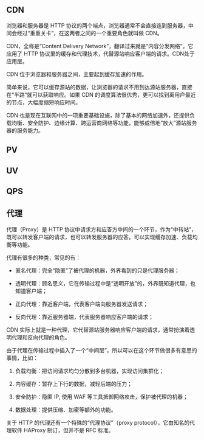 ## CDN

浏览器和服务器是 HTTP 协议的两个端点，浏览器通常不会直接连到服务器，中间会经过“重重关卡”，在这两者之间的一个重要角色就叫做 CDN。

CDN，全称是“Content Delivery Network”，翻译过来就是“内容分发网络”。它应用了 HTTP 协议里的缓存和代理技术，代替源站响应客户端的请求。CDN处于应用层。

CDN 位于浏览器和服务器之间，主要起到缓存加速的作用。

简单来说，它可以缓存源站的数据，让浏览器的请求不用到达源站服务器，直接在“半路”就可以获取响应。如果 CDN 的调度算法很优秀，更可以找到离用户最近的节点，大幅度缩短响应时间。

CDN 也是现在互联网中的一项重要基础设施，除了基本的网络加速外，还提供负载均衡、安全防护、边缘计算、跨运营商网络等功能，能够成倍地“放大”源站服务器的服务能力。

## PV

## UV

## QPS

## 代理

代理（Proxy）是 HTTP 协议中请求方和应答方中间的一个环节，作为“中转站”，既可以转发客户端的请求，也可以转发服务器的应答。可以实现缓存加速、负载均衡等功能。

代理有很多的种类，常见的有：

- 匿名代理：完全“隐匿”了被代理的机器，外界看到的只是代理服务器；

- 透明代理：顾名思义，它在传输过程中是“透明开放”的，外界既知道代理，也知道客户端；

- 正向代理：靠近客户端，代表客户端向服务器发送请求；

- 反向代理：靠近服务器端，代表服务器响应客户端的请求；

CDN 实际上就是一种代理，它代替源站服务器响应客户端的请求，通常扮演着透明代理和反向代理的角色。

由于代理在传输过程中插入了一个“中间层”，所以可以在这个环节做很多有意思的事情，比如：

1. 负载均衡：把访问请求均匀分散到多台机器，实现访问集群化；

2. 内容缓存：暂存上下行的数据，减轻后端的压力；

3. 安全防护：隐匿 IP, 使用 WAF 等工具抵御网络攻击，保护被代理的机器；

4. 数据处理：提供压缩、加密等额外的功能。

关于 HTTP 的代理还有一个特殊的“代理协议”（proxy protocol），它由知名的代理软件 HAProxy 制订，但并不是 RFC 标准。

